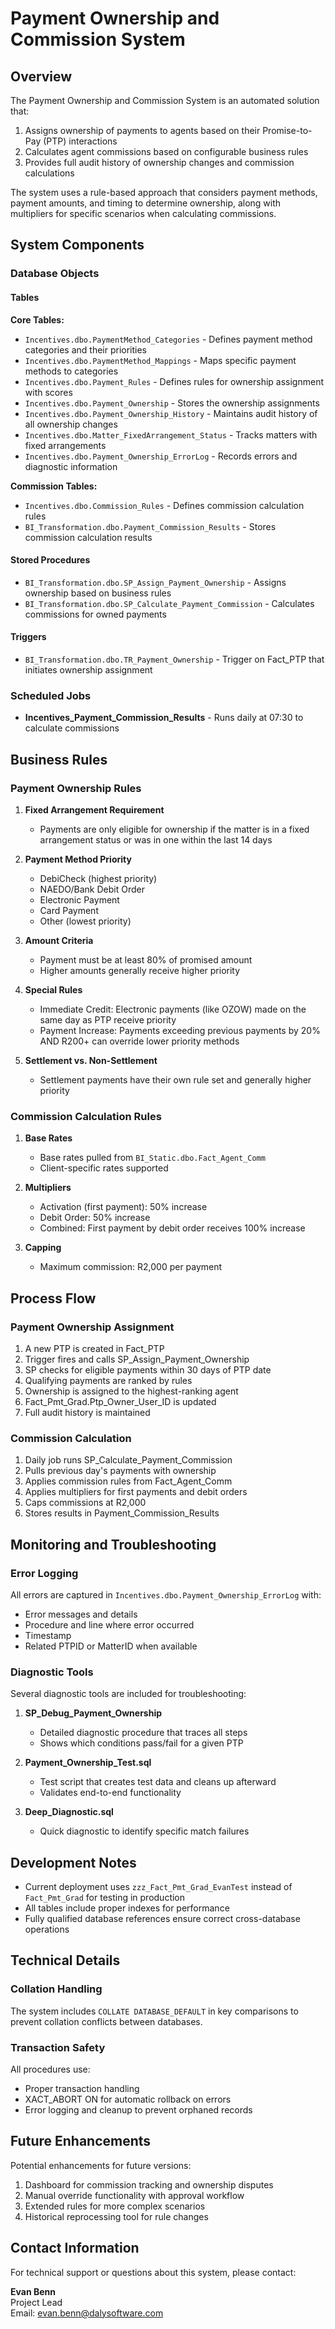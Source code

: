 # Payment Ownership and Commission System

## Overview

The Payment Ownership and Commission System is an automated solution that:

1. Assigns ownership of payments to agents based on their Promise-to-Pay (PTP) interactions
2. Calculates agent commissions based on configurable business rules
3. Provides full audit history of ownership changes and commission calculations

The system uses a rule-based approach that considers payment methods, payment amounts, and timing to determine ownership, along with multipliers for specific scenarios when calculating commissions.

## System Components

### Database Objects

#### Tables

**Core Tables:**
- `Incentives.dbo.PaymentMethod_Categories` - Defines payment method categories and their priorities
- `Incentives.dbo.PaymentMethod_Mappings` - Maps specific payment methods to categories
- `Incentives.dbo.Payment_Rules` - Defines rules for ownership assignment with scores
- `Incentives.dbo.Payment_Ownership` - Stores the ownership assignments
- `Incentives.dbo.Payment_Ownership_History` - Maintains audit history of all ownership changes
- `Incentives.dbo.Matter_FixedArrangement_Status` - Tracks matters with fixed arrangements
- `Incentives.dbo.Payment_Ownership_ErrorLog` - Records errors and diagnostic information

**Commission Tables:**
- `Incentives.dbo.Commission_Rules` - Defines commission calculation rules
- `BI_Transformation.dbo.Payment_Commission_Results` - Stores commission calculation results

#### Stored Procedures

- `BI_Transformation.dbo.SP_Assign_Payment_Ownership` - Assigns ownership based on business rules
- `BI_Transformation.dbo.SP_Calculate_Payment_Commission` - Calculates commissions for owned payments

#### Triggers

- `BI_Transformation.dbo.TR_Payment_Ownership` - Trigger on Fact_PTP that initiates ownership assignment

### Scheduled Jobs

- **Incentives_Payment_Commission_Results** - Runs daily at 07:30 to calculate commissions

## Business Rules

### Payment Ownership Rules

1. **Fixed Arrangement Requirement**
   - Payments are only eligible for ownership if the matter is in a fixed arrangement status or was in one within the last 14 days

2. **Payment Method Priority**
   - DebiCheck (highest priority)
   - NAEDO/Bank Debit Order
   - Electronic Payment
   - Card Payment
   - Other (lowest priority)

3. **Amount Criteria**
   - Payment must be at least 80% of promised amount
   - Higher amounts generally receive higher priority

4. **Special Rules**
   - Immediate Credit: Electronic payments (like OZOW) made on the same day as PTP receive priority
   - Payment Increase: Payments exceeding previous payments by 20% AND R200+ can override lower priority methods

5. **Settlement vs. Non-Settlement**
   - Settlement payments have their own rule set and generally higher priority

### Commission Calculation Rules

1. **Base Rates**
   - Base rates pulled from `BI_Static.dbo.Fact_Agent_Comm`
   - Client-specific rates supported

2. **Multipliers**
   - Activation (first payment): 50% increase
   - Debit Order: 50% increase
   - Combined: First payment by debit order receives 100% increase

3. **Capping**
   - Maximum commission: R2,000 per payment

## Process Flow

### Payment Ownership Assignment

1. A new PTP is created in Fact_PTP
2. Trigger fires and calls SP_Assign_Payment_Ownership
3. SP checks for eligible payments within 30 days of PTP date
4. Qualifying payments are ranked by rules
5. Ownership is assigned to the highest-ranking agent
6. Fact_Pmt_Grad.Ptp_Owner_User_ID is updated
7. Full audit history is maintained

### Commission Calculation

1. Daily job runs SP_Calculate_Payment_Commission
2. Pulls previous day's payments with ownership
3. Applies commission rules from Fact_Agent_Comm
4. Applies multipliers for first payments and debit orders
5. Caps commissions at R2,000
6. Stores results in Payment_Commission_Results

## Monitoring and Troubleshooting

### Error Logging

All errors are captured in `Incentives.dbo.Payment_Ownership_ErrorLog` with:
- Error messages and details
- Procedure and line where error occurred
- Timestamp
- Related PTPID or MatterID when available

### Diagnostic Tools

Several diagnostic tools are included for troubleshooting:

1. **SP_Debug_Payment_Ownership**
   - Detailed diagnostic procedure that traces all steps
   - Shows which conditions pass/fail for a given PTP

2. **Payment_Ownership_Test.sql**
   - Test script that creates test data and cleans up afterward
   - Validates end-to-end functionality

3. **Deep_Diagnostic.sql**
   - Quick diagnostic to identify specific match failures

## Development Notes

- Current deployment uses `zzz_Fact_Pmt_Grad_EvanTest` instead of `Fact_Pmt_Grad` for testing in production
- All tables include proper indexes for performance
- Fully qualified database references ensure correct cross-database operations

## Technical Details

### Collation Handling

The system includes `COLLATE DATABASE_DEFAULT` in key comparisons to prevent collation conflicts between databases.

### Transaction Safety

All procedures use:
- Proper transaction handling
- XACT_ABORT ON for automatic rollback on errors
- Error logging and cleanup to prevent orphaned records

## Future Enhancements

Potential enhancements for future versions:

1. Dashboard for commission tracking and ownership disputes
2. Manual override functionality with approval workflow
3. Extended rules for more complex scenarios
4. Historical reprocessing tool for rule changes

## Contact Information

For technical support or questions about this system, please contact:

**Evan Benn**  
Project Lead  
Email: [evan.benn@dalysoftware.com](mailto:evan.benn@dalysoftware.com)
